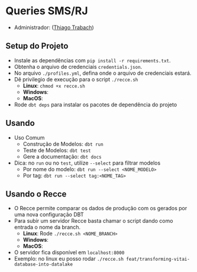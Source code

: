 # Queries SMS/RJ
- Administrador: ([Thiago Trabach](https://github.com/ThiagoTrabach))

## Setup do Projeto
- Instale as dependências com `pip install -r requirements.txt`.
- Obtenha o arquivo de credenciais `credentials.json`.
- No arquivo `./profiles.yml`, defina onde o arquivo de credenciais estará.
- Dê privilegio de execução para o script `./recce.sh`
  - **Linux**: `chmod +x recce.sh`
  - **Windows**:
  - **MacOS**: 
- Rode `dbt deps` para instalar os pacotes de dependência do projeto

## Usando
- Uso Comum
  - Construção de Modelos: `dbt run`
  - Teste de Modelos: `dbt test`
  - Gere a documentação: `dbt docs`
- Dica: no `run` ou no `test`, utilize `--select` para filtrar modelos
  - Por nome do modelo: `dbt run --select <NOME_MODELO>`
  - Por tag: `dbt run --select tag:<NOME_TAG>`

## Usando o Recce
- O Recce permite comparar os dados de produção com os gerados por uma nova configuração DBT
- Para subir um servidor Recce basta chamar o script dando como entrada o nome da branch.
  - **Linux**: Rode `./recce.sh <NOME_BRANCH>`
  - **Windows**:
  - **MacOS**:
- O servidor fica disponível em `localhost:8000`
- Exemplo: no linux eu posso rodar `./recce.sh feat/transforming-vitai-database-into-datalake`
